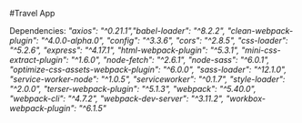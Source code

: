 #Travel App

Dependencies:
*"axios": "^0.21.1","babel-loader": "^8.2.2", "clean-webpack-plugin": "^4.0.0-alpha.0", "config": "^3.3.6", "cors": "^2.8.5", "css-loader": "^5.2.6", "express": "^4.17.1", "html-webpack-plugin": "^5.3.1", "mini-css-extract-plugin": "^1.6.0", "node-fetch": "^2.6.1", "node-sass": "^6.0.1", "optimize-css-assets-webpack-plugin": "^6.0.0", "sass-loader": "^12.1.0", "service-worker-node": "^1.0.5", "serviceworker": "^0.1.7", "style-loader": "^2.0.0", "terser-webpack-plugin": "^5.1.3", "webpack": "^5.40.0", "webpack-cli": "^4.7.2", "webpack-dev-server": "^3.11.2", "workbox-webpack-plugin": "^6.1.5"*
